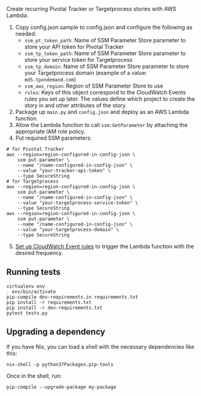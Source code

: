 Create recurring Pivotal Tracker or Targetprocess stories with AWS Lambda.

1. Copy config.json.sample to config.json and configure the following as needed:
   - `ssm_pt_token_path`: Name of SSM Parameter Store parameter to store
      your API token for Pivotal Tracker
   - `ssm_tp_token_path`: Name of SSM Parameter Store parameter to store
      your service token for Targetprocess
   - `ssm_tp_domain`: Name of SSM Parameter Store parameter to store
      your Targetprocess domain (example of a value: `md5.tpondemand.com`)
   - `ssm_aws_region`: Region of SSM Parameter Store to use
   - `rules`: Keys of this object correspond to the CloudWatch Events rules
      you set up later. The values define which project to create the story in
      and other attributes of the story.
2. Package up `main.py` and `config.json` and deploy as an AWS Lambda function.
3. Allow the Lambda function to call `ssm:GetParameter`
   by attaching the appropriate IAM role policy.
4. Put required SSM parameters:
```
# for Pivotal Tracker
aws --region=region-configured-in-config-json \
    ssm put-parameter \
    --name "/name-configured-in-config-json" \
    --value "your-tracker-api-token" \
    --type SecureString
# for Targetprocess
aws --region=region-configured-in-config-json \
    ssm put-parameter \
    --name "/name-configured-in-config-json" \
    --value "your-targetprocess-service-token" \
    --type SecureString
aws --region=region-configured-in-config-json \
    ssm put-parameter \
    --name "/name-configured-in-config-json" \
    --value "your-targetprocess-domain" \
    --type SecureString
```
5. [Set up CloudWatch Event rules](http://docs.aws.amazon.com/AmazonCloudWatch/latest/events/RunLambdaSchedule.html)
   to trigger the Lambda function with the desired frequency.

## Running tests

```
virtualenv env
. env/bin/activate
pip-compile dev-requirements.in requirements.txt
pip install -r requirements.txt
pip install -r dev-requirements.txt
pytest tests.py
```

## Upgrading a dependency

If you have Nix, you can load a shell with the necessary dependencies like this:

```
nix-shell -p python37Packages.pip-tools
```

Once in the shell, run:

```
pip-compile --upgrade-package my-package
```
